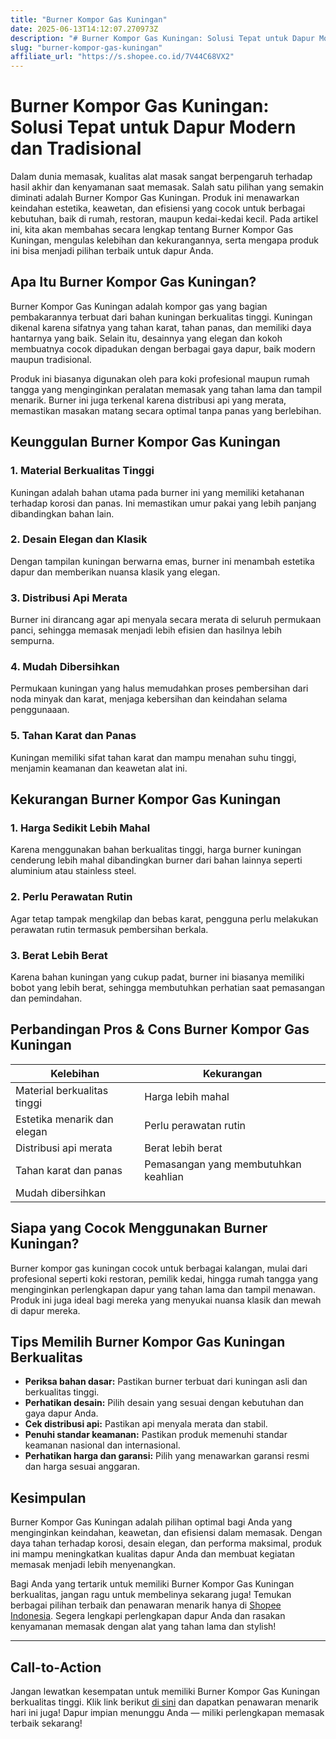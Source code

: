 ```yaml
---
title: "Burner Kompor Gas Kuningan"
date: 2025-06-13T14:12:07.270973Z
description: "# Burner Kompor Gas Kuningan: Solusi Tepat untuk Dapur Modern dan Tradisional..."
slug: "burner-kompor-gas-kuningan"
affiliate_url: "https://s.shopee.co.id/7V44C68VX2"
---
```

# Burner Kompor Gas Kuningan: Solusi Tepat untuk Dapur Modern dan Tradisional

Dalam dunia memasak, kualitas alat masak sangat berpengaruh terhadap hasil akhir dan kenyamanan saat memasak. Salah satu pilihan yang semakin diminati adalah Burner Kompor Gas Kuningan. Produk ini menawarkan keindahan estetika, keawetan, dan efisiensi yang cocok untuk berbagai kebutuhan, baik di rumah, restoran, maupun kedai-kedai kecil. Pada artikel ini, kita akan membahas secara lengkap tentang Burner Kompor Gas Kuningan, mengulas kelebihan dan kekurangannya, serta mengapa produk ini bisa menjadi pilihan terbaik untuk dapur Anda.

## Apa Itu Burner Kompor Gas Kuningan?

Burner Kompor Gas Kuningan adalah kompor gas yang bagian pembakarannya terbuat dari bahan kuningan berkualitas tinggi. Kuningan dikenal karena sifatnya yang tahan karat, tahan panas, dan memiliki daya hantarnya yang baik. Selain itu, desainnya yang elegan dan kokoh membuatnya cocok dipadukan dengan berbagai gaya dapur, baik modern maupun tradisional.

Produk ini biasanya digunakan oleh para koki profesional maupun rumah tangga yang menginginkan peralatan memasak yang tahan lama dan tampil menarik. Burner ini juga terkenal karena distribusi api yang merata, memastikan masakan matang secara optimal tanpa panas yang berlebihan.

## Keunggulan Burner Kompor Gas Kuningan

### 1. Material Berkualitas Tinggi
Kuningan adalah bahan utama pada burner ini yang memiliki ketahanan terhadap korosi dan panas. Ini memastikan umur pakai yang lebih panjang dibandingkan bahan lain.

### 2. Desain Elegan dan Klasik
Dengan tampilan kuningan berwarna emas, burner ini menambah estetika dapur dan memberikan nuansa klasik yang elegan.

### 3. Distribusi Api Merata
Burner ini dirancang agar api menyala secara merata di seluruh permukaan panci, sehingga memasak menjadi lebih efisien dan hasilnya lebih sempurna.

### 4. Mudah Dibersihkan
Permukaan kuningan yang halus memudahkan proses pembersihan dari noda minyak dan karat, menjaga kebersihan dan keindahan selama penggunaaan.

### 5. Tahan Karat dan Panas
Kuningan memiliki sifat tahan karat dan mampu menahan suhu tinggi, menjamin keamanan dan keawetan alat ini.

## Kekurangan Burner Kompor Gas Kuningan

### 1. Harga Sedikit Lebih Mahal
Karena menggunakan bahan berkualitas tinggi, harga burner kuningan cenderung lebih mahal dibandingkan burner dari bahan lainnya seperti aluminium atau stainless steel.

### 2. Perlu Perawatan Rutin
Agar tetap tampak mengkilap dan bebas karat, pengguna perlu melakukan perawatan rutin termasuk pembersihan berkala.

### 3. Berat Lebih Berat
Karena bahan kuningan yang cukup padat, burner ini biasanya memiliki bobot yang lebih berat, sehingga membutuhkan perhatian saat pemasangan dan pemindahan.

## Perbandingan Pros & Cons Burner Kompor Gas Kuningan

| Kelebihan                       | Kekurangan                         |
|---------------------------------|-----------------------------------|
| Material berkualitas tinggi    | Harga lebih mahal                |
| Estetika menarik dan elegan   | Perlu perawatan rutin           |
| Distribusi api merata          | Berat lebih berat                |
| Tahan karat dan panas          | Pemasangan yang membutuhkan keahlian |
| Mudah dibersihkan             |                                   |

## Siapa yang Cocok Menggunakan Burner Kuningan?

Burner kompor gas kuningan cocok untuk berbagai kalangan, mulai dari profesional seperti koki restoran, pemilik kedai, hingga rumah tangga yang menginginkan perlengkapan dapur yang tahan lama dan tampil menawan. Produk ini juga ideal bagi mereka yang menyukai nuansa klasik dan mewah di dapur mereka.

## Tips Memilih Burner Kompor Gas Kuningan Berkualitas

- **Periksa bahan dasar:** Pastikan burner terbuat dari kuningan asli dan berkualitas tinggi.
- **Perhatikan desain:** Pilih desain yang sesuai dengan kebutuhan dan gaya dapur Anda.
- **Cek distribusi api:** Pastikan api menyala merata dan stabil.
- **Penuhi standar keamanan:** Pastikan produk memenuhi standar keamanan nasional dan internasional.
- **Perhatikan harga dan garansi:** Pilih yang menawarkan garansi resmi dan harga sesuai anggaran.

## Kesimpulan

Burner Kompor Gas Kuningan adalah pilihan optimal bagi Anda yang menginginkan keindahan, keawetan, dan efisiensi dalam memasak. Dengan daya tahan terhadap korosi, desain elegan, dan performa maksimal, produk ini mampu meningkatkan kualitas dapur Anda dan membuat kegiatan memasak menjadi lebih menyenangkan.

Bagi Anda yang tertarik untuk memiliki Burner Kompor Gas Kuningan berkualitas, jangan ragu untuk membelinya sekarang juga! Temukan berbagai pilihan terbaik dan penawaran menarik hanya di [Shopee Indonesia](https://s.shopee.co.id/7V44C68VX2). Segera lengkapi perlengkapan dapur Anda dan rasakan kenyamanan memasak dengan alat yang tahan lama dan stylish!

---

## Call-to-Action

Jangan lewatkan kesempatan untuk memiliki Burner Kompor Gas Kuningan berkualitas tinggi. Klik link berikut [di sini](https://s.shopee.co.id/7V44C68VX2) dan dapatkan penawaran menarik hari ini juga! Dapur impian menunggu Anda — miliki perlengkapan memasak terbaik sekarang!